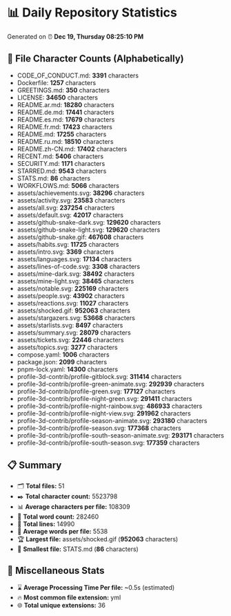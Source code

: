 # 📊 Daily Repository Statistics
Generated on ⏰ **Dec 19, Thursday 08:25:10 PM**

## 📂 File Character Counts (Alphabetically)
- CODE_OF_CONDUCT.md: **3391** characters
- Dockerfile: **1257** characters
- GREETINGS.md: **350** characters
- LICENSE: **34650** characters
- README.ar.md: **18280** characters
- README.de.md: **17441** characters
- README.es.md: **17679** characters
- README.fr.md: **17423** characters
- README.md: **17255** characters
- README.ru.md: **18510** characters
- README.zh-CN.md: **17402** characters
- RECENT.md: **5406** characters
- SECURITY.md: **1171** characters
- STARRED.md: **9543** characters
- STATS.md: **86** characters
- WORKFLOWS.md: **5066** characters
- assets/achievements.svg: **38296** characters
- assets/activity.svg: **23583** characters
- assets/all.svg: **237254** characters
- assets/default.svg: **42017** characters
- assets/github-snake-dark.svg: **129620** characters
- assets/github-snake-light.svg: **129620** characters
- assets/github-snake.gif: **467608** characters
- assets/habits.svg: **11725** characters
- assets/intro.svg: **3369** characters
- assets/languages.svg: **17134** characters
- assets/lines-of-code.svg: **3308** characters
- assets/mine-dark.svg: **38492** characters
- assets/mine-light.svg: **38465** characters
- assets/notable.svg: **225169** characters
- assets/people.svg: **43902** characters
- assets/reactions.svg: **11027** characters
- assets/shocked.gif: **952063** characters
- assets/stargazers.svg: **53668** characters
- assets/starlists.svg: **8497** characters
- assets/summary.svg: **28079** characters
- assets/tickets.svg: **22446** characters
- assets/topics.svg: **3277** characters
- compose.yaml: **1006** characters
- package.json: **2099** characters
- pnpm-lock.yaml: **14300** characters
- profile-3d-contrib/profile-gitblock.svg: **311414** characters
- profile-3d-contrib/profile-green-animate.svg: **292939** characters
- profile-3d-contrib/profile-green.svg: **177127** characters
- profile-3d-contrib/profile-night-green.svg: **291411** characters
- profile-3d-contrib/profile-night-rainbow.svg: **486933** characters
- profile-3d-contrib/profile-night-view.svg: **291962** characters
- profile-3d-contrib/profile-season-animate.svg: **293180** characters
- profile-3d-contrib/profile-season.svg: **177368** characters
- profile-3d-contrib/profile-south-season-animate.svg: **293171** characters
- profile-3d-contrib/profile-south-season.svg: **177359** characters

## 📋 Summary
- 🗂️ **Total files:** 51
- ✒️ **Total character count:** 5523798
- 📊 **Average characters per file:** 108309
- 📝 **Total word count:** 282460
- 🧾 **Total lines:** 14990
- 📐 **Average words per file:** 5538
- 🏆 **Largest file:** assets/shocked.gif (**952063** characters)
- 🥉 **Smallest file:** STATS.md (**86** characters)

## 🌟 Miscellaneous Stats
- ⌛ **Average Processing Time Per file:** ~0.5s (estimated)
- 🔥 **Most common file extension:** yml
- 🌐 **Total unique extensions:** 36
